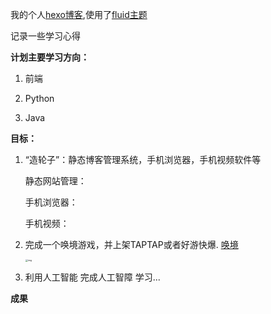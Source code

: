 我的个人[hexo博客](https://hexo.io/),使用了[fluid主题](https://github.com/fluid-dev/hexo-theme-fluid)

记录一些学习心得

**计划主要学习方向：**

1. 前端

2. Python

3. Java

**目标：**

1. “造轮子”：静态博客管理系统，手机浏览器，手机视频软件等

   静态网站管理：

   手机浏览器：

   手机视频：

2. 完成一个唤境游戏，并上架TAPTAP或者好游快爆.
    [唤境](https://www.evkworld.com/)

    <img src="https://bkimg.cdn.bcebos.com/pic/0dd7912397dda144e32f49c1bcb7d0a20cf4869a?x-bce-process=image/watermark,image_d2F0ZXIvYmFpa2UyNzI=,g_7,xp_5,yp_5" alt="img" style="zoom:25%;" />
    
3. 利用人工智能 完成人工智障
     学习...

**成果**